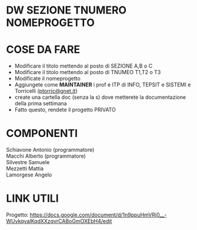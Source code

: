 # DW SEZIONE TNUMERO  NOMEPROGETTO

# COSE DA FARE


* Modificare il titolo mettendo al posto di SEZIONE A,B o C
* Modificare il titolo mettendo al posto di TNUMEO T1,T2 o T3
* Modificate il nomeprogetto
* Aggiungete come **MAINTAINER** i prof e ITP di INFO, TEPSIT e SISTEMI e Torricelli (ptorric@gnet.it)
* create una cartella doc (senza la s) dove metterete la documentazione della prima settimana
* Fatto questo, rendete il progetto PRIVATO



# COMPONENTI

Schiavone Antonio (programmatore)    
Macchi Alberto    (programmatore)  
Silvestre Samuele   
Mezzetti Mattia   
Lamorgese Angelo   

# LINK UTILI
Progetto: https://docs.google.com/document/d/1n9ppuHmVRj0__-WUvkqyaIKqdXXzqvrCABoGmOXEbH4/edit

